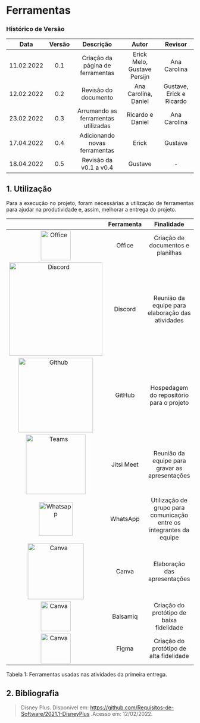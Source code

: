 # Ferramentas

### Histórico de Versão

|    Data    | Versão |              Descrição              |            Autor            |         Revisor          |
| :--------: | :----: | :---------------------------------: | :-------------------------: | :----------------------: |
| 11.02.2022 |  0.1   |  Criação da página de ferramentas   | Erick Melo, Gustave Persijn |       Ana Carolina       |
| 12.02.2022 |  0.2   |        Revisão do documento         |    Ana Carolina, Daniel     | Gustave, Erick e Ricardo |
| 23.02.2022 |  0.3   | Arrumando as ferramentas utilizadas |      Ricardo e Daniel       |       Ana Carolina       |
| 17.04.2022 |  0.4   |    Adicionando novas ferramentas    |            Erick            |         Gustave          |
| 18.04.2022 |  0.5   |       Revisão da v0.1 a v0.4        |           Gustave           |            -             |

## 1. Utilização

<p style="text-align: justify;"> Para a execução no projeto, foram necessárias a utilização de ferramentas para ajudar na produtividade e, assim, melhorar a entrega do projeto.
</p>

|                                                                                                                                               | Ferramenta |                             Finalidade                              |
| :-------------------------------------------------------------------------------------------------------------------------------------------: | :--------: | :-----------------------------------------------------------------: |
|  <img src="https://user-images.githubusercontent.com/49570180/152993556-2a4bb75e-4c34-4da5-929a-ef3b006370e4.png" width="80" title="Office">  |   Office   |                  Criação de documentos e planilhas                  |
| <img src="https://user-images.githubusercontent.com/49570180/152992805-6ce0198e-ae72-42ce-a521-46f43d90c0c4.png" width="250" title="Discord"> |  Discord   |          Reunião da equipe para elaboração das atividades           |
| <img src="https://user-images.githubusercontent.com/49570180/152992872-979c7996-a495-410e-bdc9-71509b246191.png" width="200" title="Github">  |   GitHub   |              Hospedagem do repositório para o projeto               |
|  <img src="https://user-images.githubusercontent.com/83254747/155418062-49bdda99-f299-40bc-bdff-6ef996e4ca62.jpg" width="160" title="Teams">  | Jitsi Meet |           Reunião da equipe para gravar as apresentações            |
| <img src="https://user-images.githubusercontent.com/49570180/152993518-9767e165-c8d4-449a-8206-bcb689f4a982.png" width="90" title="Whatsapp"> |  WhatsApp  | Utilização de grupo para comunicação entre os integrantes da equipe |
|  <img src="https://user-images.githubusercontent.com/49570180/152993039-9dce211b-0d20-4fb1-9965-f0ed6ad7d9f7.png" width="150" title="Canva">  |   Canva    |                    Elaboração das apresentações                     |
|  <img src="https://user-images.githubusercontent.com/48844857/163719429-237d0f9e-a4e1-4b8d-8f63-454f0e12bc68.png" width="80" title="Canva">   |  Balsamiq  |              Criação do protótipo de baixa fidelidade               |
|  <img src="https://user-images.githubusercontent.com/48844857/163719566-ca8fded8-e1b4-47d4-8021-dd577ed55a00.png" width="80" title="Canva">   |   Figma    |               Criação do protótipo de alta fidelidade               |

<figcaption>Tabela 1: Ferramentas usadas nas atividades da primeira entrega.</figcaption>

## 2. Bibliografia

> Disney Plus. Disponível em: https://github.com/Requisitos-de-Software/2021.1-DisneyPlus .Acesso em: 12/02/2022.
